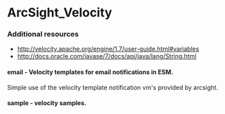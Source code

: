 
# ArcSight_Velocity
### Additional resources
+ http://velocity.apache.org/engine/1.7/user-guide.html#variables
+ http://docs.oracle.com/javase/7/docs/api/java/lang/String.html

#### email - Velocity templates for email notifications in ESM.
Simple use of the velocity template notification vm's provided by arcsight.

#### sample - velocity samples. 
